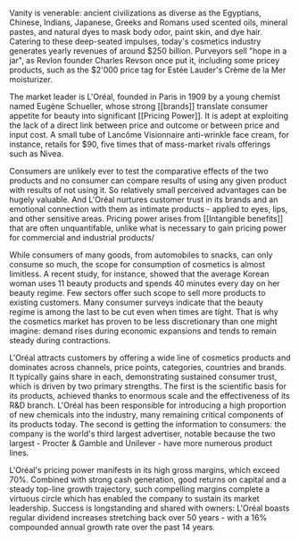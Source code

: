 Vanity is venerable: ancient civilizations as diverse as the Egyptians, Chinese, Indians, Japanese, Greeks and Romans used scented oils, mineral pastes, and natural dyes to mask body odor, paint skin, and dye hair.  Catering to these deep-seated impulses, today's cosmetics industry generates yearly revenues of around $250 billion. Purveyors sell "hope in a jar", as Revlon founder Charles Revson once put it, including some pricey products, such as the $2'000 price tag for Estée Lauder's Crème de la Mer moisturizer. 

The market leader is L'Oréal, founded in Paris in 1909 by a young chemist named Eugène Schueller, whose strong [[brands]] translate consumer appetite for beauty into significant [[Pricing Power]]. It is adept at exploiting the lack of a direct link between price and outcome or between price and input cost. A small tube of Lancôme Visionnaire anti-wrinkle face cream, for instance, retails for $90, five times that of mass-market rivals offerings such as Nivea.

Consumers are unlikely ever to test the comparative effects of the two products and no consumer can compare results of using any given product with results of not using it. So relatively small perceived advantages can be hugely valuable. And L'Oréal nurtures customer trust in its brands and an emotional connection with them as intimate products - applied to eyes, lips, and other sensitive areas. Pricing power arises from [[Intangible benefits]] that are often unquantifable, unlike what is necessary to gain pricing power for commercial and industrial products/ 

While consumers of many goods, from automobiles to snacks, can only consume so much, the scope for consumption of cosmetics is almost limitless. A recent study, for instance, showed that the average Korean woman uses 11 beauty products and spends 40 minutes every day on her beauty regime. Few sectors offer such scope to sell more products to existing customers. Many consumer surveys indicate that the beauty regime is among the last to be cut even when times are tight. That is why the cosmetics market has proven to be less discretionary than one might imagine: demand rises during economic expansions and tends to remain steady during contractions. 

L'Oréal attracts customers by offering a wide line of cosmetics products and dominates across channels, price points, categories, countries and brands. It typically gains share in each, demonstrating sustained consumer trust, which is driven by two primary strengths. The first is the scientific basis for its products, achieved thanks to enormous scale and the effectiveness of its R&D branch. L'Oréal has been responsible for introducing a high proportion of new chemicals into the industry, many remaining critical components of its products today. The second is getting the information to consumers: the company is the world's third largest advertiser, notable because the two largest  - Procter & Gamble and Unilever - have more numerous product lines.

L'Oréal's pricing power manifests in its high gross margins, which exceed 70%. Combined with strong cash generation, good returns on capital and a steady top-line growth trajectory, such compelling margins complete a virtuous circle which has enabled the company to sustain its market leadership. Success is longstanding and shared with owners: L'Oréal boasts regular dividend increases stretching back over 50 years - with a 16% compounded annual growth rate over the past 14 years. 